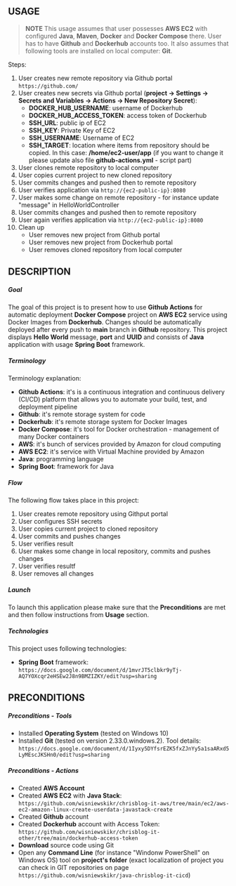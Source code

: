 USAGE
-----

> **NOTE** This usage assumes that user possesses **AWS EC2** with configured **Java**, **Maven**, **Docker** and **Docker Compose** there. User has to have **Github** and **Dockerhub** accounts too. It also assumes that following tools are installed on local computer: **Git**. 

Steps:
1. User creates new remote repository via Github portal `https://github.com/`
1. User creates new secrets via Github portal (**project -> Settings -> Secrets and Variables -> Actions -> New Repository Secret**):
     * **DOCKER_HUB_USERNAME**: username of Dockerhub
     * **DOCKER_HUB_ACCESS_TOKEN**: access token of Dockerhub
     * **SSH_URL**: public ip of EC2
     * **SSH_KEY**: Private Key of EC2
     * **SSH_USERNAME**: Username of EC2
     * **SSH_TARGET**: location where items from repository should be copied. In this case: **/home/ec2-user/app** (if you want to change it please update also file **github-actions.yml** - script part)
1. User clones remote repository to local computer
1. User copies current project to new cloned repository
1. User commits changes and pushed then to remote repository
1. User verifies application via `http://{ec2-public-ip}:8080`
1. User makes some change on remote repository - for instance update "message" in HelloWorldController
1. User commits changes and pushed then to remote repository
1. User again verifies application via `http://{ec2-public-ip}:8080`
1. Clean up
     * User removes new project from Github portal
     * User removes new project from Dockerhub portal
     * User removes cloned repository from local computer


DESCRIPTION
-----------

##### Goal
The goal of this project is to present how to use **Github Actions** for automatic deployment **Docker Compose** project on **AWS EC2** service using Docker Images from **Dockerhub**. Changes should be automatically deployed after every push to **main** branch in **Github** repository. This project displays **Hello World** message, **port** and **UUID** and consists of **Java** application with usage **Spring Boot** framework.

##### Terminology
Terminology explanation:
* **Github Actions**: it's is a continuous integration and continuous delivery (CI/CD) platform that allows you to automate your build, test, and deployment pipeline
* **Github**: it's remote storage system for code
* **Dockerhub**: it's remote storage system for Docker Images
* **Docker Compose**: it's tool for Docker orchestration - management of many Docker containers
* **AWS**: it's bunch of services provided by Amazon for cloud computing
* **AWS EC2**: it's service with Virtual Machine provided by Amazon
* **Java**: programming language
* **Spring Boot**: framework for Java

##### Flow
The following flow takes place in this project:
1. User creates remote repository using Githput portal
1. User configures SSH secrets
1. User copies current project to cloned repository
1. User commits and pushes changes
1. User verifies result
1. User makes some change in local repository, commits and pushes changes
1. User verifies resultf
1. User removes all changes

##### Launch
To launch this application please make sure that the **Preconditions** are met and then follow instructions from **Usage** section.

##### Technologies
This project uses following technologies:
* **Spring Boot** framework: `https://docs.google.com/document/d/1mvrJT5clbkr9yTj-AQ7YOXcqr2eHSEw2J8n9BMZIZKY/edit?usp=sharing`


PRECONDITIONS
-------------

##### Preconditions - Tools
* Installed **Operating System** (tested on Windows 10)
* Installed **Git** (tested on version 2.33.0.windows.2). Tool details: `https://docs.google.com/document/d/1Iyxy5DYfsrEZK5fxZJnYy5a1saARxd5LyMEscJKSHn0/edit?usp=sharing`


##### Preconditions - Actions
* Created **AWS Account**
* Created **AWS EC2** with **Java Stack**: `https://github.com/wisniewskikr/chrisblog-it-aws/tree/main/ec2/aws-ec2-amazon-linux-create-userdata-javastack-create`
* Created **Github** account
* Created **Dockerhub** account with Access Token: `https://github.com/wisniewskikr/chrisblog-it-other/tree/main/dockerhub-access-token`
* **Download** source code using Git 
* Open any **Command Line** (for instance "Windonw PowerShell" on Windows OS) tool on **project's folder** (exact localization of project you can check in GIT repositories on page `https://github.com/wisniewskikr/java-chrisblog-it-cicd`)